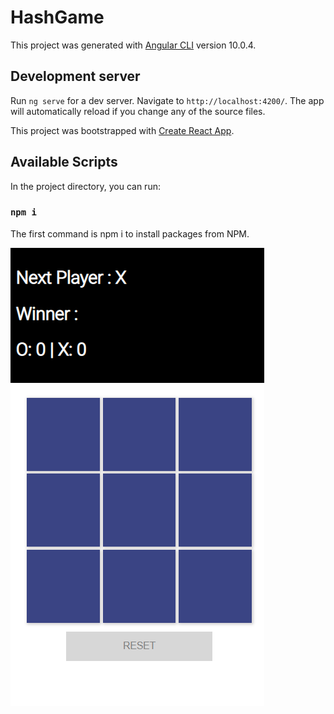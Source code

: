 # HashGame

This project was generated with [Angular CLI](https://github.com/angular/angular-cli) version 10.0.4.

## Development server

Run `ng serve` for a dev server. Navigate to `http://localhost:4200/`. The app will automatically reload if you change any of the source files.

This project was bootstrapped with [Create React App](https://github.com/facebook/create-react-app).

## Available Scripts

In the project directory, you can run:

### `npm i`

The first command is npm i to install packages from NPM.


![alt text](template.PNG "System")








